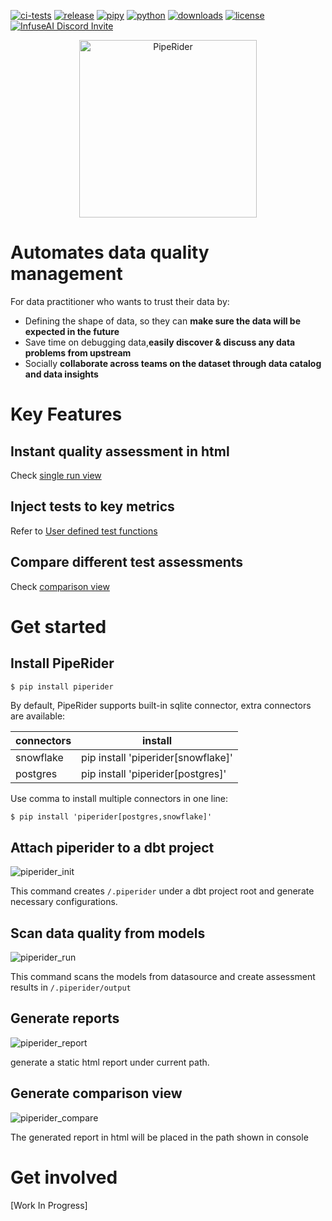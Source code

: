 [![ci-tests](https://github.com/infuseai/piperider-cli/actions/workflows/tests.yaml/badge.svg)](https://github.com/infuseai/piperider-cli/actions/workflows/tests.yaml/badge.svg)
[![release](https://img.shields.io/github/release/infuseAI/piperider-cli/all.svg?style=flat-square)](https://github.com/infuseAI/piperider-cli/releases)
[![pipy](https://img.shields.io/pypi/v/piperider?style=flat-square)](https://pypi.org/project/piperider/)
[![python](https://img.shields.io/pypi/pyversions/piperider?style=flat-square)](https://pypi.org/project/piperider/)
[![downloads](https://img.shields.io/pypi/dw/piperider?style=flat-square)](https://pypi.org/project/piperider/#files)
[![license](https://img.shields.io/github/license/infuseai/piperider?style=flat-square)](https://github.com/InfuseAI/piperider/blob/main/LICENSE)
[![InfuseAI Discord Invite](https://img.shields.io/discord/664381609771925514?color=%237289DA&label=chat&logo=discord&logoColor=white&style=flat-square)](https://discord.com/invite/5zb2aK9KBV)

<p align="center">
  <a href="https://piperider.io">
    <img  src="/.github/images/logo.svg"
      width="284" border="0" alt="PipeRider">
  </a>
</p>

# Automates data quality management

For data practitioner who wants to trust their data by:

- Defining the shape of data, so they can **make sure the data will be expected in the future**
- Save time on debugging data,**easily discover & discuss any data problems from upstream**
- Socially **collaborate across teams on the dataset through data catalog and data insights**

# Key Features

## Instant quality assessment in html

Check [single run view](/images/piperider_single_run.png)

## Inject tests to key metrics

Refer
to [User defined test functions](https://github.com/InfuseAI/piperider-cli/blob/main/docs/user-defined-test-function.md)

## Compare different test assessments

Check [comparison view](/images/piperider_comparison_view.png)

# Get started

## Install PipeRider

```bash
$ pip install piperider
```

By default, PipeRider supports built-in sqlite connector, extra connectors are available:

| connectors  | install  |
|---|---|
| snowflake | pip install 'piperider[snowflake]'  |
| postgres  | pip install 'piperider[postgres]'  |

Use comma to install multiple connectors in one line:

```
$ pip install 'piperider[postgres,snowflake]'
```

## Attach piperider to a dbt project

![piperider_init](/images/init_pipe.gif)

This command creates `/.piperider` under a dbt project root and generate necessary configurations.

## Scan data quality from models

![piperider_run](/images/run_pipe.gif)

This command scans the models from datasource and create assessment results in `/.piperider/output`

## Generate reports

![piperider_report](/images/report_pipe.gif)

generate a static html report under current path.

## Generate comparison view

![piperider_compare](/images/compare_pipe.gif)

The generated report in html will be placed in the path shown in console

# Get involved

[Work In Progress]
